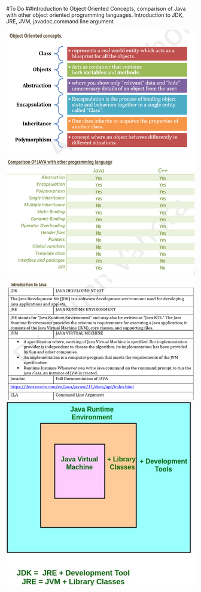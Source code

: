 #To Do 
##Introduction to Object Oriented Concepts, comparison of Java with other object oriented programming languages. Introduction to JDK, JRE, JVM, javadoc,command line argument

![img.png](img.png)
![img_1.png](img_1.png)
![img_2.png](img_2.png)
![img_3.png](img_3.png)